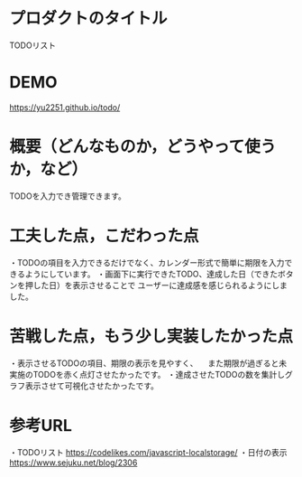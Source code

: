 # プロダクトのタイトル
  TODOリスト

# DEMO
https://yu2251.github.io/todo/

# 概要（どんなものか，どうやって使うか，など）
  TODOを入力でき管理できます。

# 工夫した点，こだわった点
  ・TODOの項目を入力できるだけでなく、カレンダー形式で簡単に期限を入力できるようにしています。
  ・画面下に実行できたTODO、達成した日（できたボタンを押した日）を表示させることで
  ユーザーに達成感を感じられるようにしました。

# 苦戦した点，もう少し実装したかった点
  ・表示させるTODOの項目、期限の表示を見やすく、
  　また期限が過ぎると未実施のTODOを赤く点灯させたかったです。
  ・達成させたTODOの数を集計しグラフ表示させて可視化させたかったです。

# 参考URL
  ・TODOリスト
  https://codelikes.com/javascript-localstorage/
  ・日付の表示
  https://www.sejuku.net/blog/2306
  
